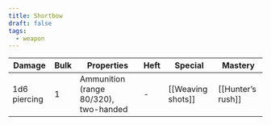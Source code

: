 ```yaml
---
title: Shortbow
draft: false
tags:
  - weapon
---
```

| Damage          | Bulk | Properties                                     | Heft | Special           | Mastery              |
| --------------- | ---- | ---------------------------------------------- | ---- | ----------------- | -------------------- |
| 1d6 piercing    | 1    | Ammunition (range 80/320), two-handed          | -    | [[Weaving shots]] | [[Hunter’s rush]]    |

